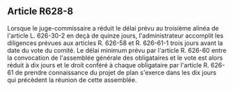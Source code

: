 Article R628-8
----
Lorsque le juge-commissaire a réduit le délai prévu au troisième alinéa de
l'article L. 626-30-2 en deçà de quinze jours, l'administrateur accomplit les
diligences prévues aux articles R. 626-58 et R. 626-61-1 trois jours avant la
date du vote du comité. Le délai minimum prévu par l'article R. 626-60 entre la
convocation de l'assemblée générale des obligataires et le vote est alors réduit
à dix jours et le droit conféré à chaque obligataire par l'article R. 626-61 de
prendre connaissance du projet de plan s'exerce dans les dix jours qui précèdent
la réunion de cette assemblée.
